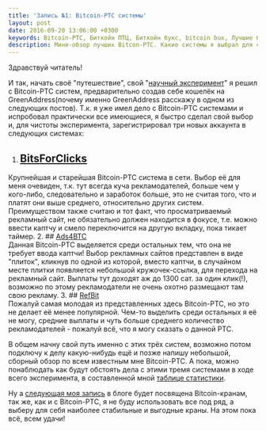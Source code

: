 ```yaml
---
title: 'Запись №1: Bitcoin-PTC системы'
layout: post
date: 2016-09-20 13:06:00 +0300
keywords: Bitcoin-PTC, Биткойн ПТЦ, Биткойн букс, bitcoin bux, Лучшие биткойн PTC, Лучшие bitcoin ptc, лучшие биткойн сайты с оплатой за клик, просмотр рекламы за биткойны
description: Мини-обзор лучших Bitcon-PTC. Какие системы я выбрал для сёрфа и почему.
---
```


Здравствуй читатель!  

И так, начать своё "путешествие", свой "[научный эксперимент](/about/)" я решил с 
Bitcoin-PTC систем, предварительно создав себе кошелёк на GreenAddress(почему 
именно GreenAddress расскажу в одном из следующих постов). Т.к. я уже 
имел дело с Bitcoin-PTC системами и испробовал практически все имеющиеся, 
я быстро сделал свой выбор и, для чистоты эксперимента, зарегистрировал
три новых аккаунта в следующих системах:

1. ## <a rel="nofollow" target="_blank" href="https://bitsforclicks.com/?r=X0B9XBAZYKGNVAJ">BitsForClicks</a>  
Крупнейшая и старейшая Bitcoin-PTC система в сети. Выбор её для меня 
очевиден, т.к. тут всегда куча рекламодателей, больше чем у кого-либо, 
следовательно и заработок больше, это не считая того, что и платят они 
выше среднего, относительно других систем. Преимуществом также считаю и 
тот факт, что просматриваемый рекламный сайт, не обязательно должен 
находится в фокусе, т.е. можно ввести каптчу и смело переключится на другую 
вкладку, пока тикает таймер.
2. ## <a rel="nofollow" target="_blank" href="http://ads4btc.com/?r=bitblog">Ads4BTC</a>  
Данная Bitcoin-PTC выделяется среди остальных тем, что она не требует 
ввода каптчи! Выбор рекламных сайтов представлен в виде "плиток", 
кликнув по одной из которой, вместо каптчи, в случайном месте плитки появляется 
небольшой кружочек-ссылка, для перехода на рекламный сайт. Выплаты тут 
доходят аж до 1300 сат. за один клик(!), возможно по этому рекламодатели 
не очень охотно размещают там свою рекламу.
3. ## <a rel="nofollow" target="_blank" href="http://refbit.net/?ui=35233">RefBit</a>  
Пожалуй самая молодая из представленных здесь Bitcoin-PTC, но это не делает её 
менее популярной. Чем-то выделить среди остальных я её не могу, средние 
выплаты и чуть больше среднего количество рекламодателей - пожалуй всё, 
что я могу сказать о данной PTC.  

В общем начну свой путь именно с этих трёх систем, возможно потом 
подключу к делу какую-нибудь ещё и позже напишу небольшой, сборный обзор 
по всем известным мне Bitcoin-PTC. А пока, можно понаблюдать как будут 
обстоять дела с этими тремя системами в ходе всего эксперимента, 
в составленной мной [таблице статистики](/bitcoin-ptc-rating-table/).

Ну а [следующая моя запись](/post-No2-bitcoin-faucets/) в блоге будет посвящена Bitcoin-кранам, 
так же, как и с Bitcoin-PTC, я не буду использовать все под ряд, а 
выберу для себя наиболее стабильные и выгодные краны. На этом пока всё, 
всем удачи!
